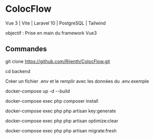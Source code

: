 # ColocFlow
Vue 3 | Vite | Laravel 10 | PostgreSQL | Tailwind

objectif : Prise en main du framework Vue3

## Commandes

git clone https://github.com/Rijenth/ColocFlow.git

cd backend

Créer un fichier .env et le remplir avec les données du .env.exemple

docker-compose up -d --build

docker-compose exec php composer install

docker-compose exec php php artisan key:generate

docker-compose exec php php artisan optimize:clear

docker-compose exec php php artisan migrate:fresh

